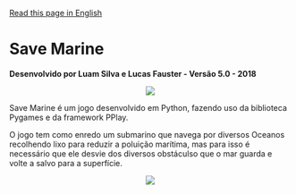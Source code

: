 [Read this page in English](https://github.com/luamz/biblioteca/blob/main/README.en.md)

# Save Marine
__Desenvolvido por Luam Silva e Lucas Fauster - Versão 5.0 - 2018__
<p align="center">
  <img src="https://user-images.githubusercontent.com/50959073/106484768-b1706980-648e-11eb-9f3d-626dae75db6a.png" />
</p>

Save Marine é um jogo desenvolvido em Python, fazendo uso da biblioteca Pygames e da framework PPlay.

O jogo tem como enredo um submarino que navega por diversos Oceanos recolhendo lixo para reduzir a poluição marítima, mas para isso é necessário que ele desvie dos diversos obstáculso que o mar guarda e volte a salvo para a superfície.

<p align="center">
  <img src="https://user-images.githubusercontent.com/50959073/106483769-a5d07300-648d-11eb-9bd6-f117b640f8e8.png" />
</p>
